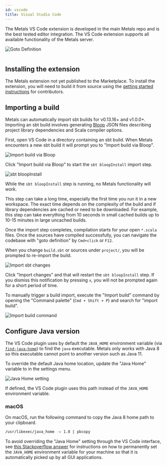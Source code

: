 ```yaml
---
id: vscode
title: Visual Studio Code
---
```


The Metals VS Code extension is developed in the main Metals repo and is the
best tested editor integration. The VS Code extension supports all available
functionality of the Metals server.

![Goto Definition](https://user-images.githubusercontent.com/1408093/48776422-1f764f00-ecd0-11e8-96d1-170f2354d50e.gif)

```scala mdoc:requirements

```

## Installing the extension

The Metals extension not yet published to the Marketplace. To install the
extension, you will need to build it from source using the
[getting started instructions](../contributors/getting-started.html) for
contributors.

## Importing a build

Metals can automatically import sbt builds for v0.13.16+ and v1.0.0+. Importing
an sbt build involves generating [Bloop](https://scalacenter.github.io/bloop/)
JSON files describing project library dependencies and Scala compiler options.

First, open VS Code in a directory containing an sbt build. When Metals
encounters a new sbt build it will prompt you to "Import build via Bloop".

![Import build via Bloop](assets/import-via-bloop.png)

Click "Import build via Bloop" to start the `sbt bloopInstall` import step.

![sbt bloopInstall](assets/sbt-bloopinstall.png)

While the `sbt bloopInstall` step is running, no Metals functionality will work.

This step can take a long time, especially the first time you run it in a new
workspace. The exact time depends on the complexity of the build and if library
dependencies are cached or need to be downloaded. For example, this step can
take everything from 10 seconds in small cached builds up to 10-15 minutes in
large uncached builds.

Once the import step completes, compilation starts for your open `*.scala`
files. Once the sources have compiled successfully, you can navigate the
codebase with "goto definition" by `Cmd+click` or `F12`.

When you change `build.sbt` or sources under `project/`, you will be prompted to
re-import the build.

![Import sbt changes](assets/sbt-import-changes.png)

Click "Import changes" and that will restart the `sbt bloopInstall` step. If you
dismiss this notification by pressing `x`, you will not be prompted again for a
short period of time.

To manually trigger a build import, execute the "Import build" command by
opening the "Command palette" (`Cmd + Shift + P`) and search for "import build".

![Import build command](assets/vscode-import-build.png)

## Configure Java version

The VS Code plugin uses by default the `JAVA_HOME` environment variable (via
[`find-java-home`](https://www.npmjs.com/package/find-java-home)) to find the
`java` executable. Metals only works with Java 8 so this executable cannot point
to another version such as Java 11.

To override the default Java home location, update the "Java Home" variable to
in the settings menu.

![Java Home setting](assets/vscode-java-home.png)

If defined, the VS Code plugin uses this path instead of the `JAVA_HOME`
environment variable.

### macOS

On macOS, run the following command to copy the Java 8 home path to your
clipboard.

```sh
/usr/libexec/java_home -v 1.8 | pbcopy
```

To avoid overriding the "Java Home" setting through the VS Code interface, see
[this Stackoverflow answer](https://stackoverflow.com/questions/135688/setting-environment-variables-on-os-x)
for instructions on how to permanently set the `JAVA_HOME` environment variable
for your machine so that it is automatically picked up by all GUI applications.
